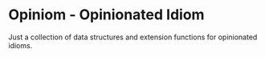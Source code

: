 # Opiniom - Opinionated Idiom

Just a collection of data structures and extension functions for opinionated idioms.

